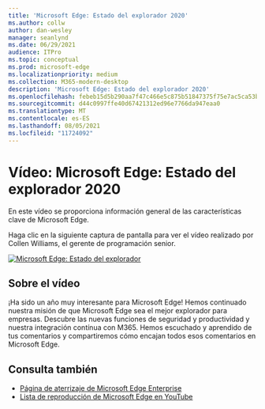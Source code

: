 ```yaml
---
title: 'Microsoft Edge: Estado del explorador 2020'
ms.author: collw
author: dan-wesley
manager: seanlynd
ms.date: 06/29/2021
audience: ITPro
ms.topic: conceptual
ms.prod: microsoft-edge
ms.localizationpriority: medium
ms.collection: M365-modern-desktop
description: 'Microsoft Edge: Estado del explorador 2020'
ms.openlocfilehash: febeb15d5b290aa7f47c466e5c875b51847375f75e7ac5ca53b35b3edf9cdb78
ms.sourcegitcommit: d44c0997ffe40d67421312ed96e7766da947eaa0
ms.translationtype: MT
ms.contentlocale: es-ES
ms.lasthandoff: 08/05/2021
ms.locfileid: "11724092"
---
```

# <a name="video-microsoft-edge-state-of-the-browser-2020"></a>Vídeo: Microsoft Edge: Estado del explorador 2020

En este vídeo se proporciona información general de las características clave de Microsoft Edge.

Haga clic en la siguiente captura de pantalla para ver el vídeo realizado por Collen Williams, el gerente de programación senior.

[![Microsoft Edge: Estado del explorador](media/microsoft-edge-video-state-of-browser/0.png)](http://www.youtube.com/watch?v=ajdoE4wmzV0 "Microsoft Edge - State of the browser 2020")

## <a name="about-the-video"></a>Sobre el vídeo

¡Ha sido un año muy interesante para Microsoft Edge! Hemos continuado nuestra misión de que Microsoft Edge sea el mejor explorador para empresas. Descubre las nuevas funciones de seguridad y productividad y nuestra integración contínua con M365. Hemos escuchado y aprendido de tus comentarios y compartiremos cómo encajan todos esos comentarios en Microsoft Edge.

## <a name="see-also"></a>Consulta también

- [Página de aterrizaje de Microsoft Edge Enterprise](https://aka.ms/EdgeEnterprise)
- [Lista de reproducción de Microsoft Edge en YouTube](https://www.youtube.com/playlist?list=PLXtHYVsvn_b-uXh1tMeYpT-0iD8tD3tFy)